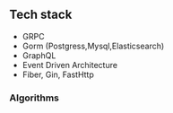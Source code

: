 ## Tech stack
- GRPC
- Gorm (Postgress,Mysql,Elasticsearch)
- GraphQL
- Event Driven Architecture
- Fiber, Gin, FastHttp

### Algorithms